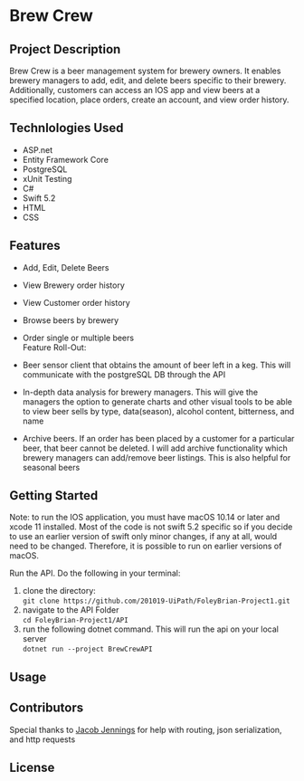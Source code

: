 # Brew Crew

## Project Description
Brew Crew is a beer management system for brewery owners. It enables brewery managers to add, edit, and delete beers specific to their brewery. Additionally, customers can access an IOS app and view beers at a specified location, place orders, create an account, and view order history.

## Technlologies Used

* ASP.net
* Entity Framework Core
* PostgreSQL
* xUnit Testing
* C#
* Swift 5.2
* HTML
* CSS

## Features
* Add, Edit, Delete Beers
* View Brewery order history
* View Customer order history
* Browse beers by brewery
* Order single or multiple beers <br>
Feature Roll-Out: <br>

* Beer sensor client that obtains the amount of beer left in a keg. This will communicate with the postgreSQL DB through the API
* In-depth data analysis for brewery managers. This will give the managers the option to generate charts and other visual tools to be able to view beer sells by type, data(season), alcohol content, bitterness, and name
* Archive beers. If an order has been placed by a customer for a particular beer, that beer cannot be deleted. I will add archive functionality which brewery managers can add/remove beer listings. This is also helpful for seasonal beers

## Getting Started
Note: to run the IOS application, you must have macOS 10.14 or later and xcode 11 installed. Most of the code is not swift 5.2 specific so if you decide to use an earlier version of swift only minor changes, if any at all, would need to be changed. Therefore, it is possible to run on earlier versions of macOS.

Run the API. Do the following in your terminal: <br>
1. clone the directory: <br>
`git clone https://github.com/201019-UiPath/FoleyBrian-Project1.git` <br>
2. navigate to the API Folder <br>
`cd FoleyBrian-Project1/API` <br>
3. run the following dotnet command. This will run the api on your local server <br>
`dotnet run --project BrewCrewAPI` <br>


## Usage

## Contributors
Special thanks to <a href='https://github.com/201019-UiPath/JenningsJacob-Project1'>Jacob Jennings</a> for help with routing, json serialization, and http requests

## License
